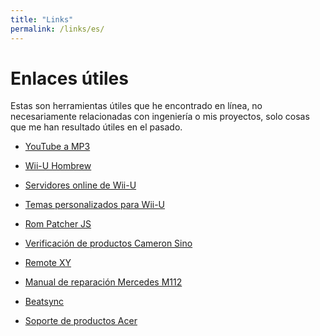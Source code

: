```yaml
---
title: "Links"
permalink: /links/es/
---
```


# Enlaces útiles
Estas son herramientas útiles que he encontrado en línea, no necesariamente relacionadas con ingeniería o mis proyectos, solo cosas que me han resultado útiles en el pasado.

- <a href="https://www.ezconv.com/" target="_blank" rel="noopener noreferrer">YouTube a MP3</a>

- <a href="https://www.wiiu.hacks.guide/" target="_blank" rel="noopener noreferrer">Wii-U Hombrew</a>

- <a href="https://www.pretendo.network/" target="_blank" rel="noopener noreferrer">Servidores online de Wii-U</a>

- <a href="https://www.perrohuevo.wixsite.com/theme-cafe/" target="_blank" rel="noopener noreferrer">Temas personalizados para Wii-U</a>

- <a href="https://www.marcrobledo.com/RomPatcher.js/" target="_blank" rel="noopener noreferrer">Rom Patcher JS</a>

- <a href="https://www.cameronsino.com/product-verification.html/" target="_blank" rel="noopener noreferrer">Verificación de productos Cameron Sino</a>

- <a href="https://www.remotexy.com/en/editor/" target="_blank" rel="noopener noreferrer">Remote XY</a>

- <a href="https://www.scribd.com/document/873201139/MBenz-C240-C280-W202-M112-Repair" target="_blank" rel="noopener noreferrer">Manual de reparación Mercedes M112</a>

- <a href="https://www.beatsync.gg/" target="_blank" rel="noopener noreferrer">Beatsync</a>

- <a href="https://www.acer.com/us-en/support/product-support/" target="_blank" rel="noopener noreferrer">Soporte de productos Acer</a>